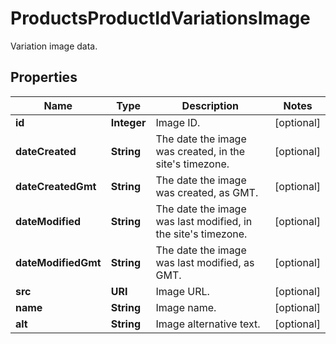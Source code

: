 

# ProductsProductIdVariationsImage

Variation image data.

## Properties

Name | Type | Description | Notes
------------ | ------------- | ------------- | -------------
**id** | **Integer** | Image ID. |  [optional]
**dateCreated** | **String** | The date the image was created, in the site&#39;s timezone. |  [optional]
**dateCreatedGmt** | **String** | The date the image was created, as GMT. |  [optional]
**dateModified** | **String** | The date the image was last modified, in the site&#39;s timezone. |  [optional]
**dateModifiedGmt** | **String** | The date the image was last modified, as GMT. |  [optional]
**src** | **URI** | Image URL. |  [optional]
**name** | **String** | Image name. |  [optional]
**alt** | **String** | Image alternative text. |  [optional]



